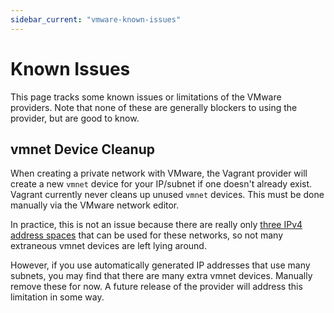 ```yaml
---
sidebar_current: "vmware-known-issues"
---
```


# Known Issues

This page tracks some known issues or limitations of the VMware providers.
Note that none of these are generally blockers to using the provider, but
are good to know.

## vmnet Device Cleanup

When creating a private network with VMware, the Vagrant provider will
create a new `vmnet` device for your IP/subnet if one doesn't already exist.
Vagrant currently never cleans up unused `vmnet` devices. This must be
done manually via the VMware network editor.

In practice, this is not an issue because there are really only
[three IPv4 address spaces](http://en.wikipedia.org/wiki/Private_network#Private_IPv4_address_spaces)
that can be used for these networks, so not many extraneous vmnet devices
are left lying around.

However, if you use automatically generated IP addresses that use many
subnets, you may find that there are many extra vmnet devices. Manually
remove these for now. A future release of the provider will address this
limitation in some way.
